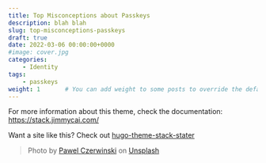 ```yaml
---
title: Top Misconceptions about Passkeys
description: blah blah
slug: top-misconceptions-passkeys
draft: true
date: 2022-03-06 00:00:00+0000
#image: cover.jpg
categories:
    - Identity
tags:
    - passkeys
weight: 1       # You can add weight to some posts to override the default sorting (date descending)
---
```



For more information about this theme, check the documentation: https://stack.jimmycai.com/

Want a site like this? Check out [hugo-theme-stack-stater](https://github.com/CaiJimmy/hugo-theme-stack-starter)

> Photo by [Pawel Czerwinski](https://unsplash.com/@pawel_czerwinski) on [Unsplash](https://unsplash.com/)